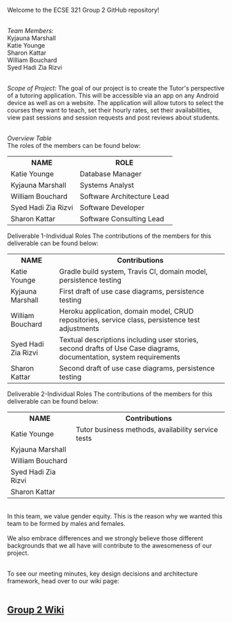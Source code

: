 Welcome to the ECSE 321 Group 2 GitHub repository!<br>

<br>*Team Members:*<br>
Kyjauna Marshall<br>
Katie Younge<br>
Sharon Kattar<br>
William Bouchard<br>
Syed Hadi Zia Rizvi<br>

<br>*Scope of Project:*
The goal of our project is to create the Tutor's perspective of a tutoring application. 
This will be accessible via an app on any Android device as well as on a website. The application
will allow tutors to select the courses they want to teach, set their hourly rates, set their availabilities, view past sessions and session requests 
and post reviews about students.<br>

<br>*Overview Table*<br>
The roles of the members can be found below:

<table>
  <tr>
    <th><b>NAME</th> 
    <th><b>ROLE</th>
  </tr>

  <tr>
    <td>Katie Younge</td>
    <td>Database Manager</td>
  </tr>
  
  <tr>
    <td>Kyjauna Marshall</td>
    <td>Systems Analyst</td>
  </tr>
  
  <tr>
    <td>William Bouchard</td>
    <td>Software Architecture Lead</td>
  </tr>
  
  <tr>
    <td>Syed Hadi Zia Rizvi</td>
    <td>Software Developer</td>
  </tr>
  
  <tr>
    <td>Sharon Kattar</td>
    <td>Software Consulting Lead</td>
  </tr>
  
 </table>
  
Deliverable 1-Individual Roles
The contributions of the members for this deliverable can be found below:

<table>
  <tr>
    <th><b>NAME</th> 
    <th><b>Contributions</th>
  </tr>

  <tr>
    <td>Katie Younge</td>
    <td>Gradle build system, Travis CI, domain model, persistence testing</td>
  </tr>
  
  <tr>
    <td>Kyjauna Marshall</td>
    <td>First draft of use case diagrams, persistence testing</td>
  </tr>
  
  <tr>
    <td>William Bouchard</td>
    <td>Heroku application, domain model, CRUD repositories, service class, persistence test adjustments</td>
  </tr>
  
  <tr>
    <td>Syed Hadi Zia Rizvi</td>
    <td>Textual descriptions including user stories, second drafts of Use Case diagrams, documentation, system requirements</td>
  </tr>
  
  <tr>
    <td>Sharon Kattar</td>
    <td>Second draft of use case diagrams, persistence testing</td>
  </tr>

</table>


Deliverable 2-Individual Roles
The contributions of the members for this deliverable can be found below:
<table>
  <tr>
    <th><b>NAME</th> 
    <th><b>Contributions</th>
  </tr>

  <tr>
    <td>Katie Younge</td>
    <td>Tutor business methods, availability service tests</td>
  </tr>
  
  <tr>
    <td>Kyjauna Marshall</td>
    <td></td>
  </tr>
  
  <tr>
    <td>William Bouchard</td>
    <td></td>
  </tr>
  
  <tr>
    <td>Syed Hadi Zia Rizvi</td>
    <td></td>
  </tr>
  
  <tr>
    <td>Sharon Kattar</td>
    <td></td>
  </tr>

</table>

<br>In this team, we value gender equity. This is the reason why we wanted this team to be formed by males and females.</br>
<br>We also embrace differences and we strongly believe those different backgrounds that we all have will contribute to the awesomeness of our project.</br>


<br>To see our meeting minutes, key design decisions and architecture
framework, head over to our wiki page:<br>
&nbsp;&nbsp;&nbsp;&nbsp;<h2><b><a href="https://github.com/McGill-ECSE321-Fall2019/project-group-2/wiki">Group 2 Wiki</a></b></h2>
